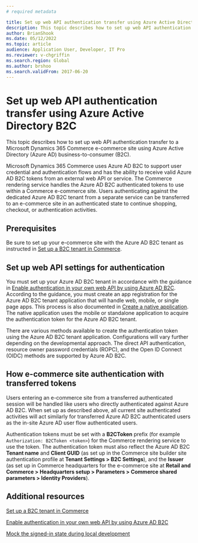 ```yaml
---
# required metadata

title: Set up web API authentication transfer using Azure Active Directory B2C
description: This topic describes how to set up web API authentication transfer to a Microsoft Dynamics 365 Commerce e-commerce site using Azure Active Directory (Azure AD) business-to-consumer (B2C).
author: BrianShook
ms.date: 05/12/2022
ms.topic: article
audience: Application User, Developer, IT Pro
ms.reviewer: v-chgriffin
ms.search.region: Global
ms.author: brshoo
ms.search.validFrom: 2017-06-20
---
```


# Set up web API authentication transfer using Azure Active Directory B2C

This topic describes how to set up web API authentication transfer to a Microsoft Dynamics 365 Commerce e-commerce site using Azure Active Directory (Azure AD) business-to-consumer (B2C). 

Microsoft Dynamics 365 Commerce uses Azure AD B2C to support user credential and authentication flows and has the ability to receive valid Azure AD B2C tokens from an external web API or service. The Commerce rendering service handles the Azure AD B2C authenticated tokens to use within a Commerce e-commerce site. Users authenticating against the dedicated Azure AD B2C tenant from a separate service can be transferred to an e-commerce site in an authenticated state to continue shopping, checkout, or authentication activities.

## Prerequisites

Be sure to set up your e-commerce site with the Azure AD B2C tenant as instructed in [Set up a B2C tenant in Commerce](../set-up-b2c-tenant.md).

## Set up web API settings for authentication

You must set up your Azure AD B2C tenant in accordance with the guidance in [Enable authentication in your own web API by using Azure AD B2C](/azure/active-directory-b2c/enable-authentication-web-api). According to the guidance, you must create an app registration for the Azure AD B2C tenant application that will handle web, mobile, or single page apps. This process is also documented in [Create a native application](mock-sign-in.md#create-a-native-application). The native application uses the mobile or standalone application to acquire the authentication token for the Azure AD B2C tenant.

There are various methods available to create the authentication token using the Azure AD B2C tenant application. Configurations will vary further depending on the developmental approach. The direct API authentication, resource owner password credentials (ROPC), and the Open ID Connect (OIDC) methods are supported by Azure AD B2C. 

## How e-commerce site authentication with transferred tokens

Users entering an e-commerce site from a transferred authenticated session will be handled like users who directly authenticated against Azure AD B2C. When set up as described above, all current site authenticated activities will act similarly for transferred Azure AD B2C authenticated users as the in-site Azure AD user flow authenticated users.

Authentication tokens must be set with a **B2CToken** prefix (for example `Authorization: B2CToken <token>`) for the Commerce rendering service to use the token. The authentication token must also reflect the Azure AD B2C **Tenant name** and **Client GUID** (as set up in the Commerce site builder site authentication profile at **Tenant Settings \> B2C Settings**), and the **Issuer** (as set up in Commerce headquarters for the e-commerce site at **Retail and Commerce \> Headquarters setup \> Parameters \> Commerce shared parameters \> Identity Providers**). 

## Additional resources

[Set up a B2C tenant in Commerce](../set-up-b2c-tenant.md)

[Enable authentication in your own web API by using Azure AD B2C](/azure/active-directory-b2c/enable-authentication-web-api)

[Mock the signed-in state during local development](mock-sign-in.md)
